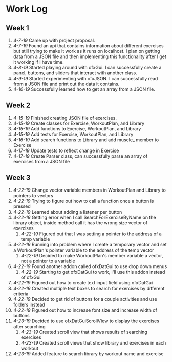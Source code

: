 # Work Log

## Week 1
1. *4-7-19* Came up with project proposal.
1. *4-7-19* Found an api that contains information about different exercises but still trying to make
it work as it runs on localhost. I plan on getting data from a JSON file and then implementing 
this functionality after I get it working if I have time.
1. *4-8-19* Started playing around with ofxGui. I can successfully create a panel, buttons, 
and sliders that interact with another class. 
1. *4-9-19* Started experimenting with ofxJSON. I can successfully read from a JSON file 
and print out the data it contains. 
1. *4-10-19* Successfully learned how to get an array from a JSON file.

## Week 2
1. *4-15-19* Finished creating JSON file of exercises.
1. *4-15-19* Create classes for Exercise, WorkoutPlan, and Library
1. *4-15-19* Add functions to Exercise, WorkoutPlan, and Library
1. *4-15-19* Add tests for Exercise, WorkoutPlan, and Library
1. *4-16-19* Add search functions to Library and add muscle_ member to Exercise
1. *4-17-19* Update tests to reflect change in Exercise
1. *4-17-19* Create Parser class, can successfully parse an array of exercises from a JSON file

## Week 3
1. *4-22-19* Change vector variable members in WorkoutPlan and Library to pointers to vectors
1. *4-22-19* Trying to figure out how to call a function once a button is pressed
1. *4-22-19* Learned about adding a listener per button
1. *4-22-19* Getting error when I call SearchForExerciseByName on the library object, inside method
call it has the wrong size vector of exercises
	1. *4-22-19* Figured out that I was setting a pointer to the address of a temp variable
1. *4-22-19* Running into problem where I create a temporary vector and set a WorkoutPlan's 
pointer variable to the address of the temp vector
	1. *4-22-19* Decided to make WorkoutPlan's member variable a vector, not a pointer to a variable
1. *4-22-19* Found another addon called ofxDatGui to use drop down menus
	1. *4-22-19* Starting to get ofxDatGui to work, I'll use this addon instead of ofxGui
1. *4-22-19* Figured out how to create text input field using ofxDatGui
1. *4-22-19* Created multiple text boxes to search for exercises by different criteria
1. *4-22-19* Decided to get rid of buttons for a couple activities and use folders instead
1. *4-22-19* Figured out how to increase font size and increase width of buttons
1. *4-23-19* Decided to use ofxDatGuiScrollView to display the exercises after searching
	1. *4-23-19* Created scroll view that shows results of searching exercises
	1. *4-23-19* Created scroll views that show library and exercises in each workout
1. *4-23-19* Added feature to search library by workout name and exercise